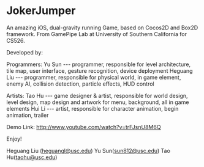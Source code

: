 JokerJumper
===========

An amazing iOS, dual-gravity running Game, based on Cocos2D and Box2D framework.
From GamePipe Lab at University of Southern California for CS526.

Developed by:

Programmers:
Yu Sun --- programmer, responsible for level architecture, tile map, user interface, gesture recognition, device deployment
Heguang Liu --- programmer, responsible for physical world, in game element, enemy AI, collision detection, particle effects, HUD control

Artists:
Tao Hu --- game designer & artist, responsible for world design, level design, map design and artwork for menu, background, all in game elements
Hui Li --- artist, responsible for character animation, begin animation, trailer


Demo Link:
http://www.youtube.com/watch?v=trFJsnU8M6Q

Enjoy!

Heguang Liu (heguangl@usc.edu)
Yu Sun(sun812@usc.edu)
Tao Hu(taohu@usc.edu)
